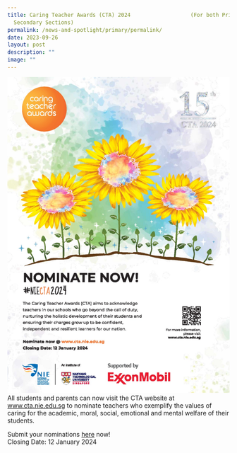 ```yaml
---
title: Caring Teacher Awards (CTA) 2024                   (For both Primary and
  Secondary Sections)
permalink: /news-and-spotlight/primary/permalink/
date: 2023-09-26
layout: post
description: ""
image: ""
---
```

![](/images/Spotlight/cta%20-%20poster%202024.jpeg)
<br>All students and parents can now visit the CTA website at www.cta.nie.edu.sg to nominate teachers who exemplify the values of caring for the academic, moral, social, emotional and mental welfare of their students.


Submit your nominations [here](https://www.cta.nie.edu.sg/)  now!<br>
Closing Date: 12 January 2024